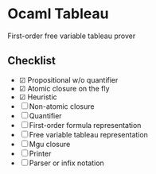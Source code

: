 # Ocaml Tableau

First-order free variable tableau prover

## Checklist
* ☑ Propositional w/o quantifier
* ☑ Atomic closure on the fly
* ☑ Heuristic
* ☐ Non-atomic closure
* ☐ Quantifier
* ☐ First-order formula representation
* ☐ Free variable tableau representation
* ☐ Mgu closure
* ☐ Printer
* ☐ Parser or infix notation
